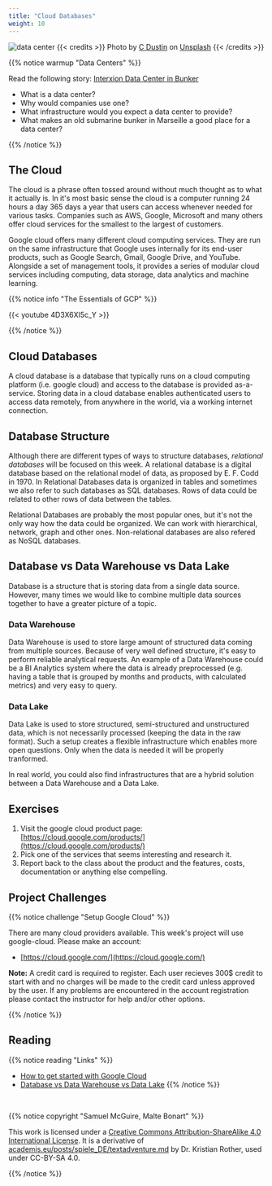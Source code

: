 ```yaml
---
title: "Cloud Databases"
weight: 10
---
```


![data center](/images/data_center.jpg)
{{< credits >}}
Photo by <a href="https://unsplash.com/@dianamia?utm_source=unsplash&utm_medium=referral&utm_content=creditCopyText">C Dustin</a> on <a href="https://unsplash.com/s/photos/cloud-computing?utm_source=unsplash&utm_medium=referral&utm_content=creditCopyText">Unsplash</a>
{{< /credits >}}


{{% notice warmup "Data Centers" %}}

Read the following story:  [Interxion Data Center in Bunker](https://arstechnica.com/information-technology/2019/06/why-a-former-nazi-sub-base-in-marseille-is-becoming-a-data-center/)

- What is a data center?
- Why would companies use one?
- What infrastructure would you expect a data center to provide?
- What makes an old submarine bunker in Marseille a good place for a data center? 

{{% /notice %}}


## The Cloud

The cloud is a phrase often tossed around without much thought as to what it actually is. In it's most basic sense the cloud is a computer running 24 hours a day 365 days a year that users can access whenever needed for various tasks. Companies such as AWS, Google, Microsoft and many others offer cloud services for the smallest to the largest of customers. 

Google cloud offers many different cloud computing services. They are run on the same infrastructure that Google uses internally for its end-user products, such as Google Search, Gmail, Google Drive, and YouTube. Alongside a set of management tools, it provides a series of modular cloud services including computing, data storage, data analytics and machine learning.

{{% notice info "The Essentials of GCP" %}}

{{< youtube 4D3X6Xl5c_Y >}}

{{% /notice %}}

## Cloud Databases

A cloud database is a database that typically runs on a cloud computing platform (i.e. google cloud) and access to the database is provided as-a-service. Storing data in a cloud database enables authenticated users to access data remotely, from anywhere in the world, via a working internet connection.

## Database Structure

Although there are different types of ways to structure databases, *relational databases* will be focused on this week. A relational database is a digital database based on the relational model of data, as proposed by E. F. Codd in 1970. In Relational Databases data is organized in tables and sometimes we also refer to such databases as SQL databases. Rows of data could be related to other rows of data between the tables. 

Relational Databases are probably the most popular ones, but it's not the only way how the data could be organized. We can work with hierarchical, network, graph and other ones. Non-relational databases are also refered as NoSQL databases.

## Database vs Data Warehouse vs Data Lake

Database is a structure that is storing data from a single data source. However, many times we would like to combine multiple data sources together to have a greater picture of a topic. 

### Data Warehouse

Data Warehouse is used to store large amount of structured data coming from multiple sources. Because of very well defined structure, it's easy to perform reliable analytical requests. An example of a Data Warehouse could be a BI Analytics system where the data is already preprocessed (e.g. having a table that is grouped by months and products, with calculated metrics) and very easy to query.

### Data Lake 

Data Lake is used to store structured, semi-structured and unstructured data, which is not necessarily processed (keeping the data in the raw format). Such a setup creates a flexible infrastructure which enables more open questions. Only when the data is needed it will be properly tranformed.


In real world, you could also find infrastructures that are a hybrid solution between a Data Warehouse and a Data Lake.

## Exercises

1. Visit the google cloud product page: [https://cloud.google.com/products/](https://cloud.google.com/products/)
2. Pick one of the services that seems interesting and research it. 
3. Report back to the class about the product and the features, costs, documentation or anything else compelling.


## Project Challenges

{{% notice challenge "Setup Google Cloud" %}}

There are many cloud providers available. This week's project will use google-cloud. Please make an account:

- [https://cloud.google.com/](https://cloud.google.com/)

**Note:** A credit card is required to register. Each user recieves 300$ credit to start with and no charges will be made to the credit card unless approved by the user. If any problems are encountered in the account registration please contact the instructor for help and/or other options.

{{% /notice %}}


## Reading

{{% notice reading "Links" %}}

- [How to get started with Google Cloud](https://cloud.google.com/gcp/getting-started)
- [Database vs Data Warehouse vs Data Lake](https://youtu.be/-bSkREem8dM)
{{% /notice %}}

<br>

{{% notice copyright "Samuel McGuire, Malte Bonart" %}}

This work is licensed under a [Creative Commons Attribution-ShareAlike 4.0 International License](https://creativecommons.org/licenses/by-sa/4.0/). It is a derivative of [academis.eu/posts/spiele_DE/textadventure.md](https://www.academis.eu/posts/games_EN/textadventure.md) by Dr. Kristian Rother, used under CC-BY-SA 4.0. 

{{% /notice %}}
